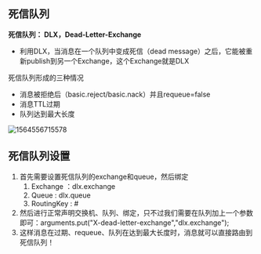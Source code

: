 ## 死信队列

**死信队列： DLX，Dead-Letter-Exchange**

- 利用DLX，当消息在一个队列中变成死信（dead message）之后，它能被重新publish到另一个Exchange，这个Exchange就是DLX

死信队列形成的三种情况

- 消息被拒绝后（basic.reject/basic.nack）并且requeue=false
- 消息TTL过期
- 队列达到最大长度

![1564556715578](C:\Users\888\AppData\Roaming\Typora\typora-user-images\1564556715578.png)

## 死信队列设置

1. 首先需要设置死信队列的exchange和queue，然后绑定
   1. Exchange ：dlx.exchange
   2. Queue : dlx.queue
   3. RoutingKey : #
2. 然后进行正常声明交换机、队列、绑定，只不过我们需要在队列加上一个参数即可：arguments.put("X-dead-letter-exchange","dlx.exchange");
3. 这样消息在过期、requeue、队列在达到最大长度时，消息就可以直接路由到死信队列！